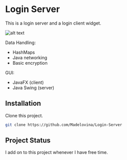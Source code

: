 # Login Server

This is a login server and a login client widget. 

![alt text](https://i.imgur.com/8TiyqgZ.png)

Data Handling:
* HashMaps
* Java networking
* Basic encryption

GUI:
* JavaFX (client)
* Java Swing (server) 

## Installation

Clone this project. 

```bash
git clone https://github.com/Madelovina/Login-Server
```

## Project Status

I add on to this project whenever I have free time. 
